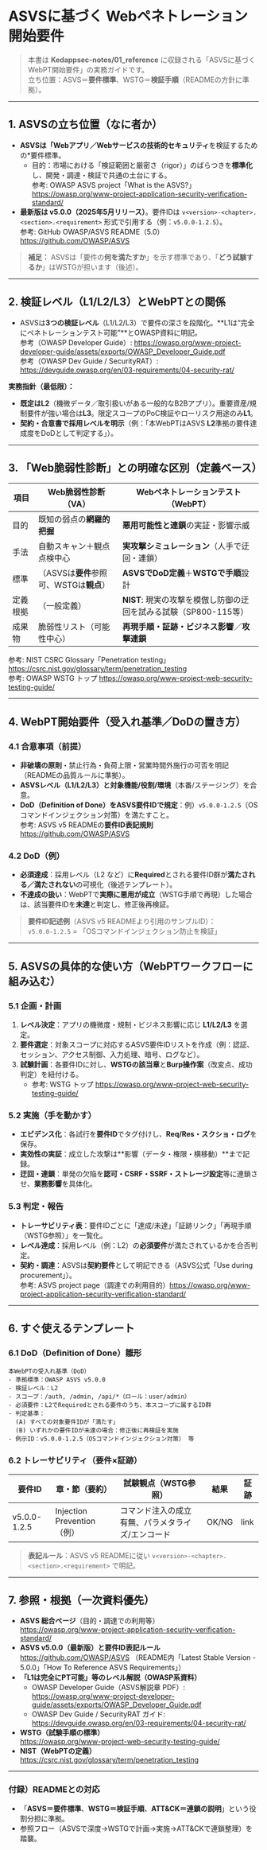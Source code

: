 # ASVSに基づく Webペネトレーション開始要件


> 本書は **Kedappsec-notes/01_reference** に収録される「ASVSに基づくWebPT開始要件」の実務ガイドです。  
> 立ち位置：ASVS＝**要件標準**、WSTG＝**検証手順**（READMEの方針に準拠）。

---

## 1. ASVSの立ち位置（なに者か）

- **ASVSは「Webアプリ／Webサービスの技術的セキュリティ**を検証するための*要件標準。
  - 目的：市場における「検証範囲と厳密さ（rigor）」のばらつきを**標準化**し、開発・調達・検証で共通の土台にする。  
    参考: OWASP ASVS project「What is the ASVS?」<https://owasp.org/www-project-application-security-verification-standard/>
- **最新版は v5.0.0（2025年5月リリース）**。要件IDは `v<version>-<chapter>.<section>.<requirement>` 形式で引用する（例：`v5.0.0-1.2.5`）。  
  参考: GitHub OWASP/ASVS README（5.0）<https://github.com/OWASP/ASVS>  

> **補足：** ASVSは「要件の**何を満たすか**」を示す標準であり、「**どう試験するか**」はWSTGが担います（後述）。

---

## 2. 検証レベル（L1/L2/L3）とWebPTとの関係

- ASVSは**3つの検証レベル**（L1/L2/L3）で要件の深さを段階化。**L1は“完全にペネトレーションテスト可能”**とOWASP資料に明記。  
  参考（OWASP Developer Guide）: <https://owasp.org/www-project-developer-guide/assets/exports/OWASP_Developer_Guide.pdf>  
  参考（OWASP Dev Guide / SecurityRAT）: <https://devguide.owasp.org/en/03-requirements/04-security-rat/>

**実務指針（最低限）：**  
- **既定はL2**（機微データ／取引扱いがある一般的なB2Bアプリ）。重要資産/規制要件が強い場合は**L3**。限定スコープのPoC検証やローリスク用途のみ**L1**。  
- **契約・合意書で採用レベルを明示**（例：「本WebPTはASVS **L2**準拠の要件達成度をDoDとして判定する」）。

---

## 3. 「Web脆弱性診断」との明確な区別（定義ベース）

| 項目 | Web脆弱性診断（VA） | Webペネトレーションテスト（WebPT） |
|---|---|---|
| 目的 | 既知の弱点の**網羅的把握** | **悪用可能性と連鎖**の実証・影響示威 |
| 手法 | 自動スキャン＋観点点検中心 | **実攻撃シミュレーション**（人手で迂回・連鎖） |
| 標準 | （ASVSは**要件**参照可、WSTGは**観点**） | **ASVSでDoD定義**＋**WSTGで手順**設計 |
| 定義根拠 | （一般定義） | **NIST**: 現実の攻撃を模倣し防御の迂回を試みる試験（SP800-115等） |
| 成果物 | 脆弱性リスト（可能性中心） | **再現手順・証跡・ビジネス影響**／**攻撃連鎖** |

参考: NIST CSRC Glossary「Penetration testing」<https://csrc.nist.gov/glossary/term/penetration_testing>  
参考: OWASP WSTG トップ <https://owasp.org/www-project-web-security-testing-guide/>

---

## 4. WebPT開始要件（受入れ基準／DoDの置き方）

### 4.1 合意事項（前提）
- **非破壊の原則**・禁止行為・負荷上限・営業時間外施行の可否を明記（READMEの品質ルールに準拠）。
- **ASVSレベル（L1/L2/L3）**と**対象機能/役割/環境**（本番/ステージング）を合意。
- **DoD（Definition of Done）**を**ASVS要件IDで規定**：例）`v5.0.0-1.2.5`（OSコマンドインジェクション対策）を満たすこと。  
  参考: ASVS v5 READMEの**要件ID表記規則** <https://github.com/OWASP/ASVS>

### 4.2 DoD（例）
- **必須達成**：採用レベル（L2 など）に**Required**とされる要件ID群が**満たされる／満たされない**の可視化（後述テンプレート）。
- **不達成の扱い**：WebPTで**実際に悪用が成立**（WSTG手順で再現）した場合は、該当要件IDを**未達**と判定し、修正後再検証。

> **要件ID記述例**（ASVS v5 READMEより引用のサンプルID）：  
> `v5.0.0-1.2.5` = 「OSコマンドインジェクション防止を検証」

---

## 5. ASVSの**具体的な使い方**（WebPTワークフローに組み込む）

### 5.1 企画・計画
1) **レベル決定**：アプリの機微度・規制・ビジネス影響に応じ **L1/L2/L3** を選定。  
2) **要件選定**：対象スコープに対応するASVS要件IDリストを作成（例：認証、セッション、アクセス制御、入力処理、暗号、ログなど）。  
3) **試験計画**：各要件IDに対し、**WSTGの該当章**と**Burp操作案**（改変点、成功判定）を紐付ける。  
   - 参考: WSTG トップ <https://owasp.org/www-project-web-security-testing-guide/>

### 5.2 実施（手を動かす）
- **エビデンス化**：各試行を**要件ID**でタグ付けし、**Req/Res・スクショ・ログ**を保存。  
- **実効性の実証**：成立した攻撃は**影響（データ・権限・横移動）**まで記録。  
- **迂回・連鎖**：単発の欠陥を**認可・CSRF・SSRF・ストレージ設定**等に連鎖させ、**業務影響**を具体化。

### 5.3 判定・報告
- **トレーサビリティ表**：要件IDごとに「達成/未達」「証跡リンク」「再現手順（WSTG参照）」を一覧化。  
- **レベル達成**：採用レベル（例：L2）の**必須要件**が満たされているかを合否判定。  
- **契約・調達**：ASVSは**契約要件**として明記できる（ASVS公式「Use during procurement」）。  
  参考: ASVS project page（調達での利用目的）<https://owasp.org/www-project-application-security-verification-standard/>

---

## 6. すぐ使えるテンプレート

### 6.1 DoD（Definition of Done）雛形
```text
本WebPTの受入れ基準（DoD）
- 準拠標準：OWASP ASVS v5.0.0
- 検証レベル：L2
- スコープ：/auth, /admin, /api/*（ロール：user/admin）
- 必須要件：L2でRequiredとされる要件のうち、本スコープに属するID群
- 判定基準：
  (A) すべての対象要件IDが「満たす」
  (B) いずれかの要件IDが未達の場合：修正後に再検証を実施
- 例示ID：v5.0.0-1.2.5（OSコマンドインジェクション対策） 等
```

### 6.2 トレーサビリティ（要件×証跡）
| 要件ID | 章・節（要約） | 試験観点（WSTG参照） | 結果 | 証跡 |
|---|---|---|---|---|
| v5.0.0-1.2.5 | Injection Prevention（例） | コマンド注入の成立有無、パラメタライズ/エンコード | OK/NG | link |

> **表記ルール**：ASVS v5 READMEに従い `v<version>-<chapter>.<section>.<requirement>` で明記。

---

## 7. 参照・根拠（一次資料優先）

- **ASVS 総合ページ**（目的・調達での利用等）  
  <https://owasp.org/www-project-application-security-verification-standard/>  
- **ASVS v5.0.0（最新版）と要件ID表記ルール**  
  <https://github.com/OWASP/ASVS>  （README内「Latest Stable Version - 5.0.0」「How To Reference ASVS Requirements」）
- **「L1は完全にPT可能」等のレベル解説（OWASP系資料）**  
  - OWASP Developer Guide（ASVS解説章 PDF）: <https://owasp.org/www-project-developer-guide/assets/exports/OWASP_Developer_Guide.pdf>  
  - OWASP Dev Guide / SecurityRAT ガイド: <https://devguide.owasp.org/en/03-requirements/04-security-rat/>  
- **WSTG（試験手順の標準）**  
  <https://owasp.org/www-project-web-security-testing-guide/>  
- **NIST（WebPTの定義）**  
  <https://csrc.nist.gov/glossary/term/penetration_testing>

---

### 付録）READMEとの対応
- 「**ASVS＝要件標準**、**WSTG＝検証手順**、**ATT&CK＝連鎖の説明**」という役割分担に準拠。
- 参照フロー（ASVSで深度→WSTGで計画→実施→ATT&CKで連鎖整理）を踏襲。
